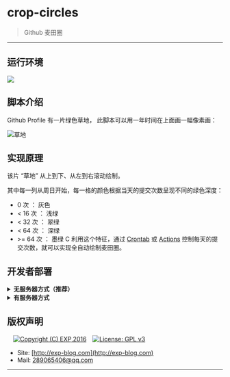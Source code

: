 # crop-circles

> Github 麦田圈

------

## 运行环境

![](https://img.shields.io/badge/Python-3.8%2B-brightgreen.svg)


## 脚本介绍

Github Profile 有一片绿色草地， 此脚本可以用一年时间在上面画一幅像素画：

![草地](https://github.com/lyy289065406/auto-planting/blob/master/imgs/grassland.png)


## 实现原理

该片 “草地” 从上到下、从左到右滚动绘制。

其中每一列从周日开始，每一格的颜色根据当天的提交次数呈现不同的绿色深度：

- 0 次 ： 灰色
- &lt; 16 次 ： 浅绿
- &lt; 32 次 ： 翠绿
- &lt; 64 次 ： 深绿
- &gt;= 64 次 ： 墨绿
C
利用这个特征，通过 [Crontab](https://github.com/lyy289065406/cron-expression) 或 [Actions](https://docs.github.com/cn/actions/configuring-and-managing-workflows/configuring-a-workflow) 控制每天的提交次数，就可以实现全自动绘制麦田圈。


## 开发者部署

<details>
<summary><b>无服务器方式（推荐）</b></summary>
<br/>

本项目已配置 [Github Actions](https://docs.github.com/cn/actions/configuring-and-managing-workflows/configuring-a-workflow)，因此你只需轻松两步即可实现部署：

- [Fork 本项目](https://github.com/lyy289065406/auto-planting) 到你的代码仓库
- 启用 Settings --> Actions 功能

> 尔后程序便会每小时执行一次（若要调整执行频率，可修改 [`autorun.yml`](.github/workflows/autorun.yml) 的 `schedule` 触发时点）

</details>


<details>
<summary><b>有服务器方式</b></summary>
<br/>

- 任意找一台 Linux 服务器（阿里云、腾讯云等）
- 安装 python 2.7
- 安装 GitPython 模块： `sudo pip install GitPython`
- 安装 git 客户端
- 在 Github Fork 这个仓库： [https://github.com/lyy289065406/auto-planting](https://github.com/lyy289065406/auto-planting)
- 把仓库 checkout 到服务器本地： `git clone https://github.com/{{your_repo}}/auto-planting`
- checkout 的位置任意即可，如： `/tmp/auto-planting`
- 设置使用 SSH 与 Github 连接（避免提交内容时要输入账密），详见 [这里](https://help.github.com/en/articles/connecting-to-github-with-ssh)
- 若设置 SSH 后还要输入密码才能提交，则还需要把仓库的 https 协议改成 ssh，详见 [这里](https://help.github.com/en/articles/changing-a-remotes-url#switching-remote-urls-from-https-to-ssh)
- 修改 crontab 配置文件，设置定时任务： `vim /etc/crontab`
- 设置定时任务命令（每小时）： `0 * * * * root python /tmp/auto-planting/plant.py -ac >> /tmp/err.log 2>&1`
- 注意脚本位置需使用绝对路径，根据实际 checkout 的位置修改即可
- 保存 crontab 配置文件后会自动生效，查看日志： `tail -10f /var/log/cron`

</details>

## 版权声明

　[![Copyright (C) EXP,2016](https://img.shields.io/badge/Copyright%20(C)-EXP%202016-blue.svg)](http://exp-blog.com)　[![License: GPL v3](https://img.shields.io/badge/License-GPL%20v3-blue.svg)](https://www.gnu.org/licenses/gpl-3.0)

- Site: [http://exp-blog.com](http://exp-blog.com) 
- Mail: <a href="mailto:289065406@qq.com?subject=[EXP's Github]%20Your%20Question%20（请写下您的疑问）&amp;body=What%20can%20I%20help%20you?%20（需要我提供什么帮助吗？）">289065406@qq.com</a>


------
